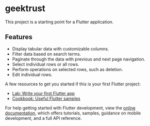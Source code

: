 # geektrust

This project is a starting point for a Flutter application.

## Features

- Display tabular data with customizable columns.
- Filter data based on search terms.
- Paginate through the data with previous and next page navigation.
- Select individual rows or all rows.
- Perform operations on selected rows, such as deletion.
- Edit individual rows.

A few resources to get you started if this is your first Flutter project:

- [Lab: Write your first Flutter app](https://docs.flutter.dev/get-started/codelab)
- [Cookbook: Useful Flutter samples](https://docs.flutter.dev/cookbook)

For help getting started with Flutter development, view the
[online documentation](https://docs.flutter.dev/), which offers tutorials,
samples, guidance on mobile development, and a full API reference.
